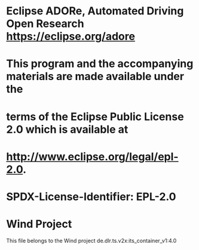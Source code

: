 # 
# Eclipse ADORe, Automated Driving Open Research https://eclipse.org/adore
# 
# This program and the accompanying materials are made available under the
# terms of the Eclipse Public License 2.0 which is available at
# http://www.eclipse.org/legal/epl-2.0.
# 
# SPDX-License-Identifier: EPL-2.0
# 

# Wind Project

This file belongs to the Wind project de.dlr.ts.v2x:its_container_v1:4.0
